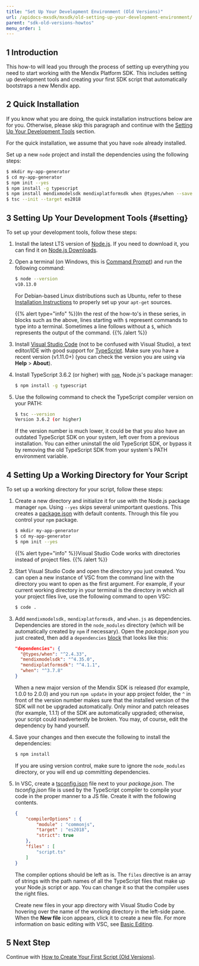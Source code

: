```yaml
---
title: "Set Up Your Development Environment (Old Versions)"
url: /apidocs-mxsdk/mxsdk/old-setting-up-your-development-environment/
parent: "sdk-old-versions-howtos"
menu_order: 1
---
```


## 1 Introduction

This how-to will lead you through the process of setting up everything you need to start working with the Mendix Platform SDK. This includes setting up development tools and creating your first SDK script that automatically bootstraps a new Mendix app.

## 2 Quick Installation

If you know what you are doing, the quick installation instructions below are for you. Otherwise, please skip this paragraph and continue with the [Setting Up Your Development Tools](#setting) section.

For the quick installation, we assume that you have `node` already installed. 

Set up a new `node` project and install the dependencies using the following steps:

```bash
$ mkdir my-app-generator
$ cd my-app-generator
$ npm init --yes
$ npm install -g typescript
$ npm install mendixmodelsdk mendixplatformsdk when @types/when --save
$ tsc --init --target es2018
```

## 3 Setting Up Your Development Tools {#setting}

To set up your development tools, follow these steps:

1.  Install the latest LTS version of [Node.js](https://nodejs.org/). If you need to download it, you can find it on [Node.js Downloads](https://nodejs.org/en/download/releases/).
2.  Open a terminal (on Windows, this is [Command Prompt](https://docs.microsoft.com/en-us/windows-server/administration/windows-commands/windows-commands)) and run the following command:

    ```bash
    $ node --version
    v10.13.0
    ```

    For Debian-based Linux distributions such as Ubuntu, refer to these [Installation Instructions](https://github.com/nodesource/distributions#user-content-installation-instructions) to properly set up your `apt-get` sources.

    {{% alert type="info" %}}In the rest of the how-to's in these series, in blocks such as the above, lines starting with `$` represent commands to type into a terminal. Sometimes a line follows without a `$`, which represents the output of the command.
    {{% /alert %}}

3.  Install [Visual Studio Code](https://code.visualstudio.com/) (not to be confused with Visual Studio), a text editor/IDE with good support for [TypeScript](http://www.typescriptlang.org/). Make sure you have a recent version (v1.11.0+) (you can check the version you are using via **Help** > **About**).
4.  Install TypeScript 3.6.2 (or higher) with [`npm`](https://www.npmjs.com/), Node.js's package manager:

    ```bash
    $ npm install -g typescript
    ```

5.  Use the following command to check the TypeScript compiler version on your PATH:

    ```bash
    $ tsc --version
    Version 3.6.2 (or higher)
    ```

    If the version number is much lower, it could be that you also have an outdated TypeScript SDK on your system, left over from a previous installation. You can either uninstall the old TypeScript SDK, or bypass it by removing the old TypeScript SDK from your system's PATH environment variable.

## 4 Setting Up a Working Directory for Your Script

To set up a working directory for your script, follow these steps:

1.  Create a new directory and initialize it for use with the Node.js package manager `npm`. Using `--yes` skips several unimportant questions. This creates a [package.json](https://docs.npmjs.com/files/package.json) with default contents. Through this file you control your `npm` package. 

    ```bash
    $ mkdir my-app-generator
    $ cd my-app-generator
    $ npm init --yes
    ```

    {{% alert type="info" %}}Visual Studio Code works with directories instead of project files.
    {{% /alert %}}

2.  Start Visual Studio Code and open the directory you just created. You can open a new instance of VSC from the command line with the directory you want to open as the first argument. For example, if your current working directory in your terminal is the directory in which all your project files live, use the following command to open VSC:

    ```bash
    $ code .
    ```

3.  Add `mendixmodelsdk,` `mendixplatformsdk,` and `when.js` as dependencies. Dependencies are stored in the `node_modules` directory (which will be automatically created by `npm` if necessary). Open the *package.json* you just created, then add a `dependencies` [block](https://docs.npmjs.com/files/package.json#dependencies) that looks like this:

    ```json
    "dependencies": {
      "@types/when": "^2.4.33",
      "mendixmodelsdk": "^4.35.0",
      "mendixplatformsdk": "^4.1.1",
      "when": "^3.7.8"
    }
    ```

    When a new major version of the Mendix SDK is released (for example, 1.0.0 to 2.0.0) and you run `npm update` in your app project folder, the `^` in front of the version number makes sure that the installed version of the SDK will not be upgraded automatically. Only minor and patch releases (for example, 1.1.1) of the SDK are automatically upgraded; otherwise, your script could inadvertently be broken. You may, of course, edit the dependency by hand yourself.

4.  Save your changes and then execute the following to install the dependencies:

    ```bash
    $ npm install
    ```
    If you are using version control, make sure to ignore the `node_modules` directory, or you will end up committing dependencies.

5.  In VSC, create a [tsconfig.json](https://github.com/Microsoft/TypeScript/wiki/tsconfig.json) file next to your *package.json*. The *tsconfig.json* file is used by the TypeScript compiler to compile your code in the proper manner to a JS file. Create it with the following contents. 

    ```json
    {
    	"compilerOptions" : {
    		"module" : "commonjs",
    		"target" : "es2018",
            "strict": true
    	},
    	"files" : [
    		"script.ts"
    	]
    }
    ```

    The compiler options should be left as is. The `files` directive is an array of strings with the path names of all the TypeScript files that make up your Node.js script or app. You can change it so that the compiler uses the right files.

    Create new files in your app directory with Visual Studio Code by hovering over the name of the working directory in the left-side pane. When the **New file** icon appears, click it to create a new file. For more information on basic editing with VSC, see [Basic Editing](https://code.visualstudio.com/Docs/editor/codebasics).

## 5 Next Step

Continue with [How to Create Your First Script (Old Versions)](old-creating-your-first-script).
